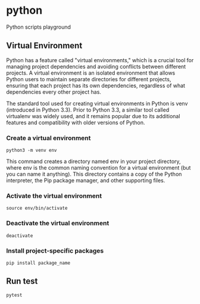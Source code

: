 # python
Python scripts playground

## Virtual Environment
Python has a feature called "virtual environments," which is a crucial tool for managing project dependencies and avoiding conflicts between different projects. A virtual environment is an isolated environment that allows Python users to maintain separate directories for different projects, ensuring that each project has its own dependencies, regardless of what dependencies every other project has.

The standard tool used for creating virtual environments in Python is venv (introduced in Python 3.3). Prior to Python 3.3, a similar tool called virtualenv was widely used, and it remains popular due to its additional features and compatibility with older versions of Python.

### Create a virtual environment
```shell
python3 -m venv env
```
This command creates a directory named env in your project directory, where env is the common naming convention for a virtual environment (but you can name it anything). This directory contains a copy of the Python interpreter, the Pip package manager, and other supporting files.

### Activate the virtual environment
```shell
source env/bin/activate
```

### Deactivate the virtual environment
```shell
deactivate
```

### Install project-specific packages
```shell
pip install package_name
```

## Run test
```shell
pytest
```
